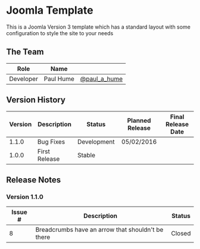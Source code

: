 # Joomla Template

This is a Joomla Version 3 template which has a standard layout with some configuration to style the site to your needs

## The Team

| Role      | Name          |                                                |
| --------- | ------------- | ---------------------------------------------- |
| Developer | Paul Hume     | [@paul_a_hume](http://twitter.com/paul_a_hume) |

## Version History

| Version | Description         | Status      | Planned Release | Final Release Date |
| ------- | ------------------- | ----------- | :-------------: | :----------------: |
| 1.1.0   | Bug Fixes           | Development | 05/02/2016      |                    |
| 1.0.0   | First Release       | Stable      |                 |                    |

## Release Notes

### Version 1.1.0

| Issue # | Description                                       | Status |
| ------- | ------------------------------------------------- | ------ |
| 8       | Breadcrumbs have an arrow that shouldn't be there | Closed |
